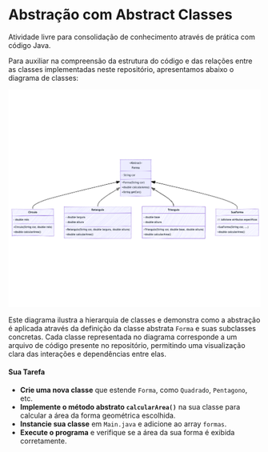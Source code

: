 # Abstração com Abstract Classes 
Atividade livre para consolidação de conhecimento através de prática com código Java.

Para auxiliar na compreensão da estrutura do código e das relações entre as classes implementadas neste repositório, apresentamos abaixo o diagrama de classes:

![Abstracao](img/poo-diagrama-aula15-abstract.png)

Este diagrama ilustra a hierarquia de classes e demonstra como a abstração é aplicada através da definição da classe abstrata `Forma` e suas subclasses concretas. Cada classe representada no diagrama corresponde a um arquivo de código presente no repositório, permitindo uma visualização clara das interações e dependências entre elas.

#### **Sua Tarefa**

- **Crie uma nova classe** que estende `Forma`, como `Quadrado`, `Pentagono`, etc.
- **Implemente o método abstrato `calcularArea()`** na sua classe para calcular a área da forma geométrica escolhida.
- **Instancie sua classe** em `Main.java` e adicione ao array `formas`.
- **Execute o programa** e verifique se a área da sua forma é exibida corretamente.